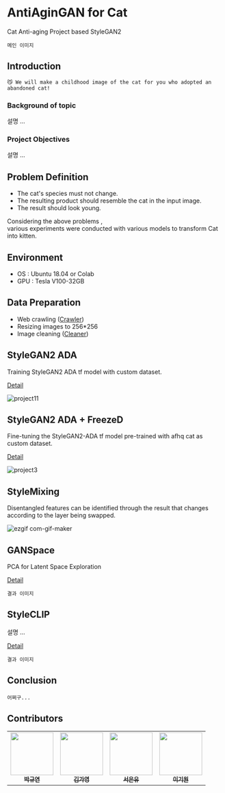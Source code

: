 # AntiAginGAN for Cat
Cat Anti-aging Project based StyleGAN2  
```
메인 이미지
```

## Introduction
```
😼 We will make a childhood image of the cat for you who adopted an abandoned cat!
```  
### Background of topic
설명 ...
### Project Objectives
설명 ...

## Problem Definition
- The cat's species must not change.
- The resulting product should resemble the cat in the input image.
- The result should look young.

Considering the above problems ,  
various experiments were conducted with various models to transform Cat into kitten.  

## Environment
- OS : Ubuntu 18.04 or Colab
- GPU : Tesla V100-32GB

## Data Preparation
- Web crawling ([Crawler](https://github.com/BOAZ-bigdata/17th_Conference_AntiAginGAN-for-Cat/tree/main/utils/crawler))  
- Resizing images to 256*256  
- Image cleaning ([Cleaner](https://github.com/BOAZ-bigdata/17th_Conference_AntiAginGAN-for-Cat/tree/main/utils/cleaner))  

## StyleGAN2 ADA
Training StyleGAN2 ADA tf model with custom dataset.   

[Detail](https://github.com/BOAZ-bigdata/17th_Conference_AntiAginGAN-for-Cat/blob/main/experiments/StyleGAN2-ADA.md)  

![project11](https://user-images.githubusercontent.com/66217855/211796487-e4419e8f-9e46-4baa-bbaa-0362e1666a45.gif)  

## StyleGAN2 ADA + FreezeD
Fine-tuning the StyleGAN2-ADA tf model pre-trained with afhq cat as custom dataset.  

[Detail](https://github.com/BOAZ-bigdata/17th_Conference_AntiAginGAN-for-Cat/blob/main/experiments/StyleGAN2-ADA-FreezeD.md)  

![project3](https://user-images.githubusercontent.com/66217855/211782101-54235c62-8f94-42ef-a872-6c1c5d1e1f6e.gif)  

## StyleMixing
Disentangled features can be identified through the result that changes according to the layer being swapped.

![ezgif com-gif-maker](https://user-images.githubusercontent.com/66217855/212104286-82cbe6d9-9118-4bc2-b43e-c61dc3b0a113.gif)  

## GANSpace
PCA for Latent Space Exploration  

[Detail](https://github.com/BOAZ-bigdata/17th_Conference_AntiAginGAN-for-Cat/blob/main/experiments/GANSpace.md)  

```
결과 이미지
```

## StyleCLIP
설명 ...  

[Detail]()  

```
결과 이미지
```

## Conclusion
```
어쩌구...
```

## Contributors
<table>
  <tr>
      <td align="center"><a href="https://github.com/noooey"><img src="https://avatars.githubusercontent.com/u/66217855?v=4" width="100" height="100"><br /><sub><b>박규연</b></sub></td>
      <td align="center"><a href="https://github.com/GGrite"><img src="https://avatars.githubusercontent.com/u/102473690?v=4" width="100" height="100"><br /><sub><b>김가영</b></sub></td>
      <td align="center"><a href="https://github.com/EUNYUGNYU"><img src="https://avatars.githubusercontent.com/u/64732835?v=4" width="100" height="100"><br /><sub><b>서은유</b></sub></td>
      <td align="center"><a href="https://github.com/Lee-Kiwon"><img src="https://avatars.githubusercontent.com/u/78652810?v=4" width="100" height="100"><br /><sub><b>이기원</b></sub></td>
     </tr>
</table>
